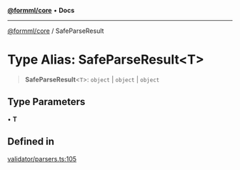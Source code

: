 [**@formml/core**](../README.md) • **Docs**

---

[@formml/core](../globals.md) / SafeParseResult

# Type Alias: SafeParseResult\<T\>

> **SafeParseResult**\<`T`\>: `object` \| `object` \| `object`

## Type Parameters

• **T**

## Defined in

[validator/parsers.ts:105](https://github.com/formml/formml/blob/72da07b448131bd3f04929d1b1f639a533f113d9/packages/core/src/validator/parsers.ts#L105)
